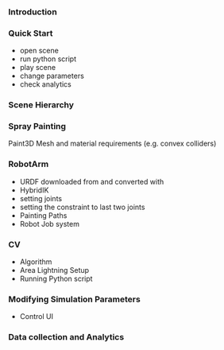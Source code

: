 ### Introduction

### Quick Start
  * open scene
  * run python script
  * play scene
  * change parameters
  * check analytics

### Scene Hierarchy

### Spray Painting
Paint3D
Mesh and material requirements (e.g. convex colliders)

### RobotArm
  * URDF downloaded from and converted with
  * HybridIK
  * setting joints
  * setting the constraint to last two joints
  * Painting Paths
  * Robot Job system

### CV 
 * Algorithm
 * Area Lightning Setup
 * Running Python script

### Modifying Simulation Parameters
  * Control UI

### Data collection and Analytics
